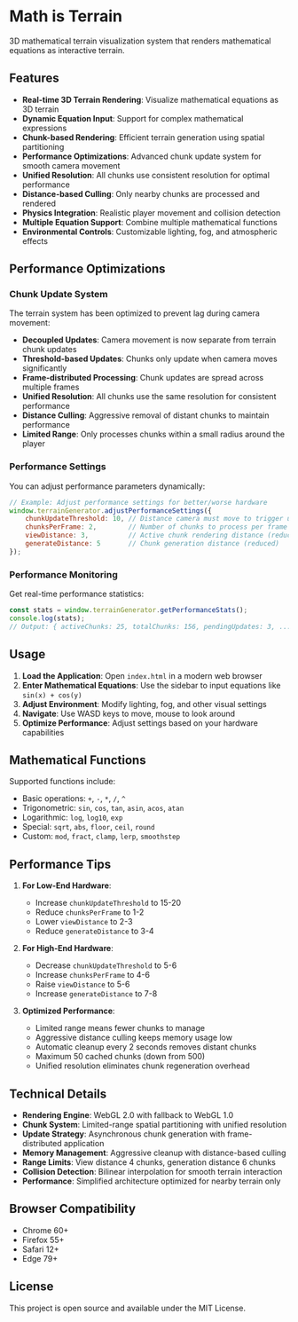 # Math is Terrain

3D mathematical terrain visualization system that renders mathematical equations as interactive terrain.

## Features

- **Real-time 3D Terrain Rendering**: Visualize mathematical equations as 3D terrain
- **Dynamic Equation Input**: Support for complex mathematical expressions
- **Chunk-based Rendering**: Efficient terrain generation using spatial partitioning
- **Performance Optimizations**: Advanced chunk update system for smooth camera movement
- **Unified Resolution**: All chunks use consistent resolution for optimal performance
- **Distance-based Culling**: Only nearby chunks are processed and rendered
- **Physics Integration**: Realistic player movement and collision detection
- **Multiple Equation Support**: Combine multiple mathematical functions
- **Environmental Controls**: Customizable lighting, fog, and atmospheric effects

## Performance Optimizations

### Chunk Update System

The terrain system has been optimized to prevent lag during camera movement:

- **Decoupled Updates**: Camera movement is now separate from terrain chunk updates
- **Threshold-based Updates**: Chunks only update when camera moves significantly
- **Frame-distributed Processing**: Chunk updates are spread across multiple frames
- **Unified Resolution**: All chunks use the same resolution for consistent performance
- **Distance Culling**: Aggressive removal of distant chunks to maintain performance
- **Limited Range**: Only processes chunks within a small radius around the player

### Performance Settings

You can adjust performance parameters dynamically:

```javascript
// Example: Adjust performance settings for better/worse hardware
window.terrainGenerator.adjustPerformanceSettings({
    chunkUpdateThreshold: 10, // Distance camera must move to trigger update
    chunksPerFrame: 2,        // Number of chunks to process per frame
    viewDistance: 3,          // Active chunk rendering distance (reduced)
    generateDistance: 5       // Chunk generation distance (reduced)
});
```

### Performance Monitoring

Get real-time performance statistics:

```javascript
const stats = window.terrainGenerator.getPerformanceStats();
console.log(stats);
// Output: { activeChunks: 25, totalChunks: 156, pendingUpdates: 3, ... }
```

## Usage

1. **Load the Application**: Open `index.html` in a modern web browser
2. **Enter Mathematical Equations**: Use the sidebar to input equations like `sin(x) + cos(y)`
3. **Adjust Environment**: Modify lighting, fog, and other visual settings
4. **Navigate**: Use WASD keys to move, mouse to look around
5. **Optimize Performance**: Adjust settings based on your hardware capabilities

## Mathematical Functions

Supported functions include:
- Basic operations: `+`, `-`, `*`, `/`, `^`
- Trigonometric: `sin`, `cos`, `tan`, `asin`, `acos`, `atan`
- Logarithmic: `log`, `log10`, `exp`
- Special: `sqrt`, `abs`, `floor`, `ceil`, `round`
- Custom: `mod`, `fract`, `clamp`, `lerp`, `smoothstep`

## Performance Tips

1. **For Low-End Hardware**:
   - Increase `chunkUpdateThreshold` to 15-20
   - Reduce `chunksPerFrame` to 1-2
   - Lower `viewDistance` to 2-3
   - Reduce `generateDistance` to 3-4

2. **For High-End Hardware**:
   - Decrease `chunkUpdateThreshold` to 5-6
   - Increase `chunksPerFrame` to 4-6
   - Raise `viewDistance` to 5-6
   - Increase `generateDistance` to 7-8

3. **Optimized Performance**:
   - Limited range means fewer chunks to manage
   - Aggressive distance culling keeps memory usage low
   - Automatic cleanup every 2 seconds removes distant chunks
   - Maximum 50 cached chunks (down from 500)
   - Unified resolution eliminates chunk regeneration overhead

## Technical Details

- **Rendering Engine**: WebGL 2.0 with fallback to WebGL 1.0
- **Chunk System**: Limited-range spatial partitioning with unified resolution
- **Update Strategy**: Asynchronous chunk generation with frame-distributed application
- **Memory Management**: Aggressive cleanup with distance-based culling
- **Range Limits**: View distance 4 chunks, generation distance 6 chunks
- **Collision Detection**: Bilinear interpolation for smooth terrain interaction
- **Performance**: Simplified architecture optimized for nearby terrain only

## Browser Compatibility

- Chrome 60+
- Firefox 55+
- Safari 12+
- Edge 79+

## License

This project is open source and available under the MIT License.
